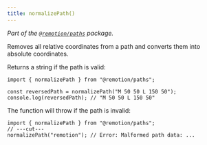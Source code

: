 ```yaml
---
title: normalizePath()
---
```


_Part of the [`@remotion/paths`](/docs/paths) package._

Removes all relative coordinates from a path and converts them into absolute coordinates.

Returns a string if the path is valid:

```tsx twoslash
import { normalizePath } from "@remotion/paths";

const reversedPath = normalizePath("M 50 50 L 150 50");
console.log(reversedPath); // "M 50 50 L 150 50"
```

The function will throw if the path is invalid:

```tsx twoslash
import { normalizePath } from "@remotion/paths";
// ---cut---
normalizePath("remotion"); // Error: Malformed path data: ...
```
